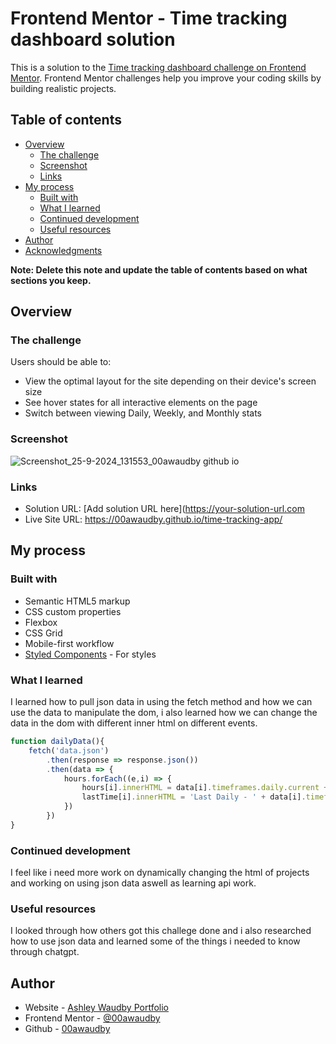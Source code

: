 # Frontend Mentor - Time tracking dashboard solution

This is a solution to the [Time tracking dashboard challenge on Frontend Mentor](https://www.frontendmentor.io/challenges/time-tracking-dashboard-UIQ7167Jw). Frontend Mentor challenges help you improve your coding skills by building realistic projects. 

## Table of contents

- [Overview](#overview)
  - [The challenge](#the-challenge)
  - [Screenshot](#screenshot)
  - [Links](#links)
- [My process](#my-process)
  - [Built with](#built-with)
  - [What I learned](#what-i-learned)
  - [Continued development](#continued-development)
  - [Useful resources](#useful-resources)
- [Author](#author)
- [Acknowledgments](#acknowledgments)

**Note: Delete this note and update the table of contents based on what sections you keep.**

## Overview

### The challenge

Users should be able to:

- View the optimal layout for the site depending on their device's screen size
- See hover states for all interactive elements on the page
- Switch between viewing Daily, Weekly, and Monthly stats

### Screenshot



![Screenshot_25-9-2024_131553_00awaudby github io](https://github.com/user-attachments/assets/6329d28d-2517-42ff-8d4d-485c844fb78c)

### Links

- Solution URL: [Add solution URL here](https://your-solution-url.com
- Live Site URL: https://00awaudby.github.io/time-tracking-app/

## My process

### Built with

- Semantic HTML5 markup
- CSS custom properties
- Flexbox
- CSS Grid
- Mobile-first workflow
- [Styled Components](https://styled-components.com/) - For styles

### What I learned

I learned how to pull json data in using the fetch method and how we can use the data to manipulate the dom, i also learned how we can change the data in the dom with different inner html on different events.

```js
function dailyData(){
    fetch('data.json')
        .then(response => response.json())
        .then(data => {
            hours.forEach((e,i) => {
                hours[i].innerHTML = data[i].timeframes.daily.current + 'hrs';
                lastTime[i].innerHTML = 'Last Daily - ' + data[i].timeframes.daily.previous + 'hrs';
            })
        })
}
```


### Continued development

I feel like i need more work on dynamically changing the html of projects and working on using json data aswell as learning api work.



### Useful resources

I looked through how others got this challege done and i also researched how to use json data and learned some of the things i needed to know through chatgpt.



## Author

- Website - [Ashley Waudby Portfolio](https://00awaudby.github.io/Portfolio/)
- Frontend Mentor - [@00awaudby]([https://www.frontendmentor.io/profile/yourusername](https://www.frontendmentor.io/profile/00awaudby))
- Github - [00awaudby]([https://www.twitter.com/yourusername](https://github.com/00awaudby))
